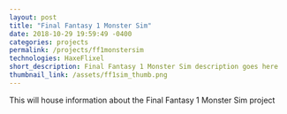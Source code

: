 ```yaml
---
layout: post
title: "Final Fantasy 1 Monster Sim"
date: 2018-10-29 19:59:49 -0400
categories: projects
permalink: /projects/ff1monstersim
technologies: HaxeFlixel
short_description: Final Fantasy 1 Monster Sim description goes here
thumbnail_link: /assets/ff1sim_thumb.png
---
```


This will house information about the Final Fantasy 1 Monster Sim project